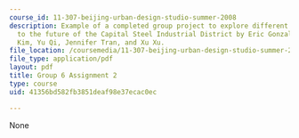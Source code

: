 ```yaml
---
course_id: 11-307-beijing-urban-design-studio-summer-2008
description: Example of a completed group project to explore different approaches
  to the future of the Capital Steel Industrial District by Eric Gonzalez, Jae Kyung
  Kim, Yu Qi, Jennifer Tran, and Xu Xu.
file_location: /coursemedia/11-307-beijing-urban-design-studio-summer-2008/41356bd582fb3851deaf98e37ecac0ec_group6_assn2.pdf
file_type: application/pdf
layout: pdf
title: Group 6 Assignment 2
type: course
uid: 41356bd582fb3851deaf98e37ecac0ec

---
```

None